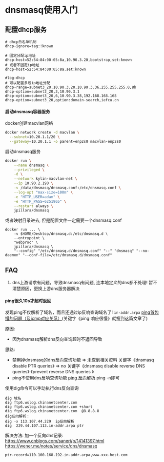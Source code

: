 # dnsmasq使用入门

## 配置dhcp服务

```
# dhcp白名单机制
dhcp-ignore=tag:!known

# 固定分配ip地址
dhcp-host=52:54:84:00:05:8a,10.90.3.20,bootstrap,set:known
# 或者不固定ip地址
dhcp-host=52:54:84:00:05:8a,set:known

#log-dhcp
# 可以配置多段ip地址分配
dhcp-range=subnet3_20,10.90.3.20,10.90.3.36,255.255.255.0,8h
dhcp-option=subnet3_20,3,10.90.3.1
dhcp-option=subnet3_20,6,10.90.3.38,192.168.168.168
dhcp-option=subnet3_20,option:domain-search,iefcu.cn
```

#### 启动dnsmasq容器服务

docker创建macvlan网络
```bash
docker network create -d macvlan \
  --subnet=10.20.1.1/20 \
  --gateway=10.20.1.1 -o parent=enp2s0 macvlan-enp2s0
```

启动dnsmasq服务
```bash
docker run \
    --name dnsmasq \
    --privileged \
    -d \
    --network kylin-macvlan-net \
    --ip 10.90.2.190 \
    -v /data/dnsmasq/dnsmasq.conf:/etc/dnsmasq.conf \
    --log-opt "max-size=100m" \
    -e "HTTP_USER=adam" \
    -e "HTTP_PASS=6251965" \
    --restart always \
    jpillora/dnsmasq
```

或者映射目录进去, 但是配置文件一定需要一个dnsmasq.conf
```
docker run ... \
    -v $HOME/Desktop/dnsmasq.d:/etc/dnsmasq.d \
    --entrypoint \
    "webproc" \
    jpillora/dnsmasq \
    "--config" "/etc/dnsmasq.d/dnsmasq.conf" "--" "dnsmasq" "--no-daemon" "--conf-file=/etc/dnsmasq.d/dnsmasq.conf"
```

## FAQ

1. dns上游请求有问题，导致dnsmasq有问题, 连本地定义的dns都不处理!
  暂不清楚原因，更换上游dns服务器解决

#### ping很久10s才超时返回

发现ping不仅解析了域名，而且还通过ip反响查询域名了! `in-addr.arpa`
[ping首包慢的问题（及icmp对应关系）](https://blog.51cto.com/xzq2000/2402249)(关键字《ping 响应很慢》就搜到这篇文章了)

原因:
* 因为dnsmasq解析dns反向查询超时不返回导致

思路:
* 禁用掉dnsmasq的dns反向查询功能 => 未查到相关资料
  关键字《dnsmasq disable PTR queries》 => no
  关键字《dnsmasq disable reverse DNS queries》
  《prevent reverse DNS queries 》
* ping不使用dns反响查询功能
  [ping 反向解析](https://www.csdn.net/tags/MtjaEgxsMzY5NDgtYmxvZwO0O0OO0O0O.html)
  ping -n即可

使用dig命令可以手动执行dns反向查询
```
dig 域名  
dig ftp6.wslog.chinanetcenter.com
dig ftp6.wslog.chinanetcenter.com +short
dig ftp6.wslog.chinanetcenter.com  @8.8.8.8 
dig反向解析：
dig -x 113.107.44.229  ip反向解析
dig  229.44.107.113.in-addr.arpa ptr
```

解决方法:
加一个反向dns记录: https://www.cnblogs.com/saneri/p/14141397.html
https://wener.me/notes/service/dns/dnsmasq
```
ptr-record=110.100.168.192.in-addr.arpa,www.xxx-host.com
```

